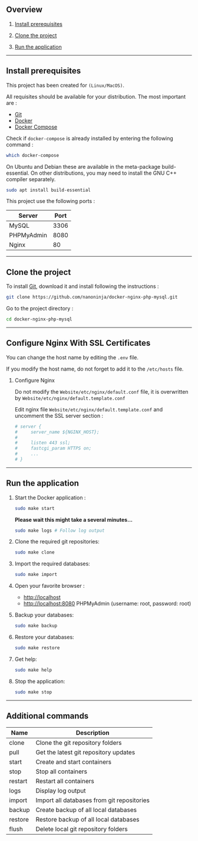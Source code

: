 ## Overview

1. [Install prerequisites](#install-prerequisites)

2. [Clone the project](#clone-the-project)

3. [Run the application](#run-the-application)

___

## Install prerequisites

This project has been created for `(Linux/MacOS)`.

All requisites should be available for your distribution. The most important are :

* [Git](https://git-scm.com/downloads)
* [Docker](https://docs.docker.com/engine/installation/)
* [Docker Compose](https://docs.docker.com/compose/install/)

Check if `docker-compose` is already installed by entering the following command :

```sh
which docker-compose
```

On Ubuntu and Debian these are available in the meta-package build-essential. On other distributions, you may need to install the GNU C++ compiler separately.

```sh
sudo apt install build-essential
```

This project use the following ports :

| Server     | Port |
|------------|------|
| MySQL      | 3306 |
| PHPMyAdmin | 8080 |
| Nginx      | 80   |

___

## Clone the project

To install [Git](http://git-scm.com/book/en/v2/Getting-Started-Installing-Git), download it and install following the instructions :

```sh
git clone https://github.com/nanoninja/docker-nginx-php-mysql.git
```

Go to the project directory :

```sh
cd docker-nginx-php-mysql
```


___

## Configure Nginx With SSL Certificates

You can change the host name by editing the `.env` file.

If you modify the host name, do not forget to add it to the `/etc/hosts` file.

1. Configure Nginx

    Do not modify the `Website/etc/nginx/default.conf` file, it is overwritten by  `Website/etc/nginx/default.template.conf`

    Edit nginx file `Website/etc/nginx/default.template.conf` and uncomment the SSL server section :

    ```sh
    # server {
    #     server_name ${NGINX_HOST};
    #
    #     listen 443 ssl;
    #     fastcgi_param HTTPS on;
    #     ...
    # }
    ```

___

## Run the application

1. Start the Docker application :

    ```sh
    sudo make start
    ```

    **Please wait this might take a several minutes...**

    ```sh
    sudo make logs # Follow log output
    ```

2. Clone the required git repositories:

    ```sh
    sudo make clone
    ```

3. Import the required databases:

    ```sh
    sudo make import
    ```

4. Open your favorite browser :

    * [http://localhost](http://localhost/)
    * [http://localhost:8080](http://localhost:8080/) PHPMyAdmin (username: root, password: root)

5. Backup your databases:

    ```sh
    sudo make backup
    ```

6. Restore your databases:

    ```sh
    sudo make restore
    ```

7. Get help:

    ```sh
    sudo make help
    ```

8. Stop the application:

    ```sh
    sudo make stop
    ```

___

## Additional commands

| Name          | Description                                  |
|---------------|----------------------------------------------|
| clone         | Clone the git repository folders             |
| pull          | Get the latest git repository updates        |
| start         | Create and start containers                  |
| stop          | Stop all containers                          |
| restart       | Restart all containers                       |
| logs          | Display log output                           |
| import        | Import all databases from git repositories   |
| backup        | Create backup of all local databases         |
| restore       | Restore backup of all local databases        |
| flush         | Delete local git repository folders          |
